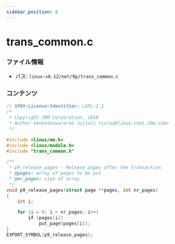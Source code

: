 ```yaml
---
sidebar_position: 8
---
```

# trans_common.c

### ファイル情報

- パス: `linux-v6.12/net/9p/trans_common.c`

### コンテンツ

```c
// SPDX-License-Identifier: LGPL-2.1
/*
 * Copyright IBM Corporation, 2010
 * Author Venkateswararao Jujjuri <jvrao@linux.vnet.ibm.com>
 */

#include <linux/mm.h>
#include <linux/module.h>
#include "trans_common.h"

/**
 * p9_release_pages - Release pages after the transaction.
 * @pages: array of pages to be put
 * @nr_pages: size of array
 */
void p9_release_pages(struct page **pages, int nr_pages)
{
	int i;

	for (i = 0; i < nr_pages; i++)
		if (pages[i])
			put_page(pages[i]);
}
EXPORT_SYMBOL(p9_release_pages);

```
